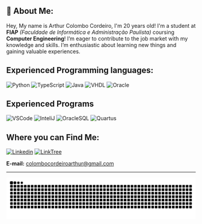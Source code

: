 
## 👀 About Me:

Hey, My name is Arthur Colombo Cordeiro, I'm 20 years old! I'm a student at **FIAP** *(Faculdade de Informática e Administração Paulista)* coursing **Computer Engineering**! I’m eager to contribute to the job market with my knowledge and skills. I’m enthusiastic about learning new things and gaining valuable experiences.

## Experienced Programming languages:

![Python](https://i.imgur.com/M44Q7JP.png)
![TypeScript](https://i.imgur.com/K4b1pTC.png)
![Java](https://i.imgur.com/Eks0xFG.png)
![VHDL](https://i.imgur.com/fgeGJg9.png)
![Oracle](https://i.imgur.com/XGBgm5E.png)

## Experienced Programs

![VSCode](https://i.imgur.com/K1SjDnz.png)
![InteliJ](https://i.imgur.com/rGiSmkn.png)
![OracleSQL](https://i.imgur.com/71OgOJh.png)
![Quartus](https://i.imgur.com/t6TTgU5.png)

## Where you can Find Me:
[![Linkedin](https://i.imgur.com/KZILEcm.png)](https://www.linkedin.com/in/arthur-colombo-cordeiro-571177304/)
[![LinkTree](https://i.imgur.com/vwX4hMR.png)](https://linktr.ee/arthurccordeiro)

**E-mail:** colombocordeiroarthur@gmail.com

----
<img src="https://raw.githubusercontent.com/ArthurCCordeiro/ArthurCCordeiro/output/snake.svg" alt="Snake animation" />

